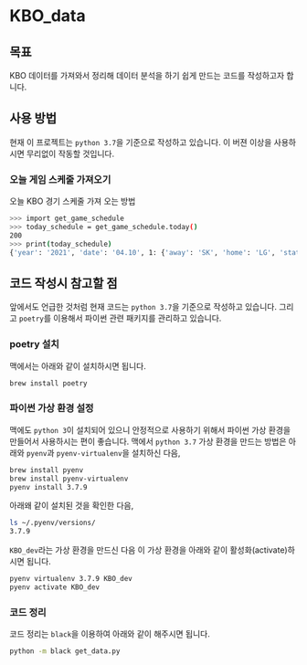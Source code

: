 # KBO_data

## 목표

KBO 데이터를 가져와서 정리해 데이터 분석을 하기 쉽게 만드는 코드를 작성하고자 합니다.

## 사용 방법

현재 이 프로젝트는 `python 3.7`을 기준으로 작성하고 있습니다. 이 버젼 이상을 사용하시면 무리없이 작동할 것입니다.

### 오늘 게임 스케줄 가져오기

오늘 KBO 경기 스케줄 가져 오는 방법

```bash
>>> import get_game_schedule
>>> today_schedule = get_game_schedule.today()
200
>>> print(today_schedule)
{'year': '2021', 'date': '04.10', 1: {'away': 'SK', 'home': 'LG', 'state': '6회초', 'suspended': '0'}, 2: {'away': 'KT', 'home': 'SS', 'state': '5회말', 'suspended': '0'}, 3: {'away': 'WO', 'home': 'LT', 'state': '17:00', 'suspended': '0'}, 4: {'away': 'OB', 'home': 'HH', 'state': '17:00', 'suspended': '0'}, 5: {'away': 'NC', 'home': 'HT', 'state': '17:00', 'suspended': '0'}}
```

## 코드 작성시 참고할 점

앞에서도 언급한 것처럼 현재 코드는 `python 3.7`을 기준으로 작성하고 있습니다. 그리고 `poetry`를 이용해서 파이썬 관련 패키지를 관리하고 있습니다.

### poetry 설치

맥에서는 아래와 같이 설치하시면 됩니다.

```bash
brew install poetry
```

### 파이썬 가상 환경 설정

맥에도 `python 3`이 설치되어 있으니 안정적으로 사용하기 위해서 파이썬 가상 환경을 만들어서 사용하시는 편이 좋습니다. 맥에서 `python 3.7` 가상 환경을 만드는 방법은 아래와 `pyenv`과 `pyenv-virtualenv`을 설치하신 다음,

```bash
brew install pyenv
brew install pyenv-virtualenv
pyenv install 3.7.9
```

아래왜 같이 설치된 것을 확인한 다음,

```bash
ls ~/.pyenv/versions/
3.7.9
```

`KBO_dev`라는 가상 환경을 만드신 다음 이 가상 환경을 아래와 같이 활성화(activate)하시면 됩니다.

```bash
pyenv virtualenv 3.7.9 KBO_dev
pyenv activate KBO_dev
```

### 코드 정리

코드 정리는 `black`을 이용하여 아래와 같이 해주시면 됩니다.

```bash
python -m black get_data.py
```

